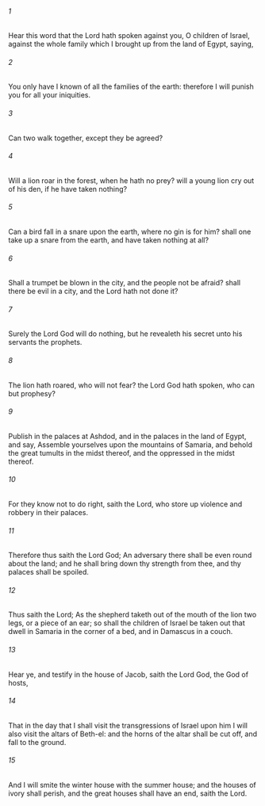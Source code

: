 ###### 1
Hear this word that the Lord hath spoken against you, O children of Israel, against the whole family which I brought up from the land of Egypt, saying,

###### 2
You only have I known of all the families of the earth: therefore I will punish you for all your iniquities.

###### 3
Can two walk together, except they be agreed?

###### 4
Will a lion roar in the forest, when he hath no prey? will a young lion cry out of his den, if he have taken nothing?

###### 5
Can a bird fall in a snare upon the earth, where no gin is for him? shall one take up a snare from the earth, and have taken nothing at all?

###### 6
Shall a trumpet be blown in the city, and the people not be afraid? shall there be evil in a city, and the Lord hath not done it?

###### 7
Surely the Lord God will do nothing, but he revealeth his secret unto his servants the prophets.

###### 8
The lion hath roared, who will not fear? the Lord God hath spoken, who can but prophesy?

###### 9
Publish in the palaces at Ashdod, and in the palaces in the land of Egypt, and say, Assemble yourselves upon the mountains of Samaria, and behold the great tumults in the midst thereof, and the oppressed in the midst thereof.

###### 10
For they know not to do right, saith the Lord, who store up violence and robbery in their palaces.

###### 11
Therefore thus saith the Lord God; An adversary there shall be even round about the land; and he shall bring down thy strength from thee, and thy palaces shall be spoiled.

###### 12
Thus saith the Lord; As the shepherd taketh out of the mouth of the lion two legs, or a piece of an ear; so shall the children of Israel be taken out that dwell in Samaria in the corner of a bed, and in Damascus in a couch.

###### 13
Hear ye, and testify in the house of Jacob, saith the Lord God, the God of hosts,

###### 14
That in the day that I shall visit the transgressions of Israel upon him I will also visit the altars of Beth-el: and the horns of the altar shall be cut off, and fall to the ground.

###### 15
And I will smite the winter house with the summer house; and the houses of ivory shall perish, and the great houses shall have an end, saith the Lord.

